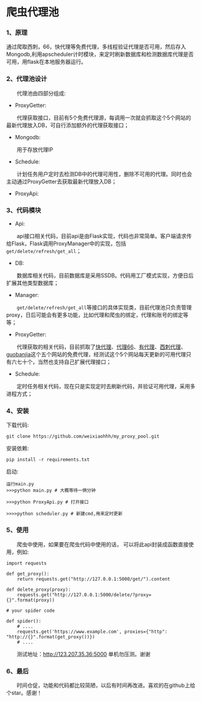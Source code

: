 
爬虫代理池
=======




 

### 1、原理

通过爬取西刺，66，快代理等免费代理，多线程验证代理是否可用，然后存入Mongodb,利用apscheduler计时模块，来定时刷新数据库和检测数据库代理是否可用，用flask在本地服务器运行。


### 2、代理池设计

　　代理池由四部分组成:

* ProxyGetter:

　　代理获取接口，目前有5个免费代理源，每调用一次就会抓取这个5个网站的最新代理放入DB，可自行添加额外的代理获取接口；

* Mongodb:

　　用于存放代理IP

* Schedule:

　　计划任务用户定时去检测DB中的代理可用性，删除不可用的代理。同时也会主动通过ProxyGetter去获取最新代理放入DB；

* ProxyApi:



### 3、代码模块



* Api:

　　api接口相关代码，目前api是由Flask实现，代码也非常简单。客户端请求传给Flask，Flask调用ProxyManager中的实现，包括`get/delete/refresh/get_all`；

* DB:

　　数据库相关代码，目前数据库是采用SSDB。代码用工厂模式实现，方便日后扩展其他类型数据库；

* Manager:

　　`get/delete/refresh/get_all`等接口的具体实现类，目前代理池只负责管理proxy，日后可能会有更多功能，比如代理和爬虫的绑定，代理和账号的绑定等等；

* ProxyGetter:

　　代理获取的相关代码，目前抓取了[快代理](http://www.kuaidaili.com)、[代理66](http://www.66ip.cn/)、[有代理](http://www.youdaili.net/Daili/http/)、[西刺代理](http://api.xicidaili.com/free2016.txt)、[guobanjia](http://www.goubanjia.com/free/gngn/index.shtml)这个五个网站的免费代理，经测试这个5个网站每天更新的可用代理只有六七十个，当然也支持自己扩展代理接口；

* Schedule:

　　定时任务相关代码，现在只是实现定时去刷新代码，并验证可用代理，采用多进程方式；



### 4、安装

下载代码:
```
git clone https://github.com/weixiaohhh/my_proxy_pool.git

```

安装依赖:
```
pip install -r requirements.txt
```

启动:

```
运行main.py
>>>python main.py # 大概等待一俩分钟

>>>python ProxyApi.py # 打开接口

>>>>python scheduler.py # 新建cmd,用来定时更新

```

### 5、使用

    
    

　　爬虫中使用，如果要在爬虫代码中使用的话， 可以将此api封装成函数直接使用，例如:
```
import requests

def get_proxy():
    return requests.get("http://127.0.0.1:5000/get/").content

def delete_proxy(proxy):
    requests.get("http://127.0.0.1:5000/delete/?proxy={}".format(proxy))

# your spider code

def spider():
    # ....
    requests.get('https://www.example.com', proxies={"http": "http://{}".format(get_proxy())})
    # ....

```

　　测试地址：http://123.207.35.36:5000 单机勿压测。谢谢

### 6、最后
　　时间仓促，功能和代码都比较简陋，以后有时间再改进。喜欢的在github上给个star。感谢！
